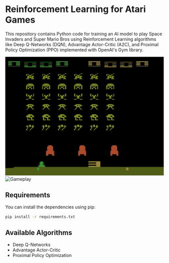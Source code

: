 # Reinforcement Learning for Atari Games

This repository contains Python code for training an AI model to play Space Invaders and Super Mario Bros using Reinforcement Learning algorithms like Deep Q-Networks (DQN), Advantage Actor-Critic (A2C), and Proximal Policy Optimization (PPO) implemented with OpenAI's Gym library.

![Gameplay](results/SpaceInvaders/A2C/Frames/03_FirstModelWithSpaceInvadersNoFrameskip-v4/SpaceInvadersA2CDetectingBullets.gif)
![Gameplay](results/SuperMarioBros/PPO/01_BestModelWithManualExperiments/SuperMarioBrosPPOBestModel.gif)

## Requirements

You can install the dependencies using pip:

```bash
pip install -r requirements.txt
```
## Available Algorithms
- Deep Q-Networks
- Advantage Actor-Critic
- Proximal Policy Optimization
